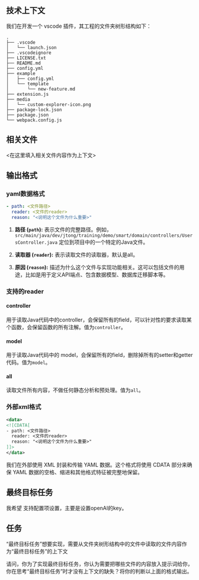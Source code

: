 ## 技术上下文

我们在开发一个 vscode 插件，其工程的文件夹树形结构如下：

```
.
├── .vscode
│   └── launch.json
├── .vscodeignore
├── LICENSE.txt
├── README.md
├── config.yml
├── example
│   ├── config.yml
│   └── template
│       └── new-feature.md
├── extension.js
├── media
│   └── custom-explorer-icon.png
├── package-lock.json
├── package.json
└── webpack.config.js

```

## 相关文件

<在这里填入相关文件内容作为上下文>


## 输出格式

### yaml数据格式
```yaml
- path: <文件路径>
  reader: <文件的reader>
  reason: "<说明这个文件为什么重要>"
```

1. **路径 (`path`):** 表示文件的完整路径。例如，`src/main/java/dev/jtong/training/demo/smart/domain/controllers/UsersController.java` 定位到项目中的一个特定的Java文件。
2. **读取器 (`reader`):** 表示读取文件的读取器，默认是all。
   
3. **原因 (`reason`):** 描述为什么这个文件与实现功能相关。这可以包括文件的用途，比如是用于定义API端点、包含数据模型、数据库迁移脚本等。

### 支持的reader
#### controller
用于读取Java代码中的controller，会保留所有的field，可以针对性的要求读取某个函数，会保留函数的所有注解。值为`controller`。

#### model
用于读取Java代码中的 model，会保留所有的field，删除掉所有的setter和getter代码。值为`model`。

#### all
读取文件所有内容，不做任何静态分析和预处理。值为`all`。

### 外部xml格式

```xml
<data>
<![CDATA[
- path: <文件路径>
  reader: <文件的reader>
  reason: "<说明这个文件为什么重要>"
]]> 
</data>
```
我们在外部使用 XML 封装和传输 YAML 数据。这个格式将使用 CDATA 部分来确保 YAML 数据的空格、缩进和其他格式特征被完整地保留。

## 最终目标任务

我希望 支持配置项设置，主要是设置openAI的key。

## 任务

“最终目标任务”想要实现，需要从文件夹树形结构中的文件中读取的文件内容作为“最终目标任务”的上下文

请问，你为了实现最终目标任务，你认为需要把哪些文件的内容放入提示词给你，你在思考“最终目标任务”时才没有上下文的缺失？将你的判断以上面的格式输出。

